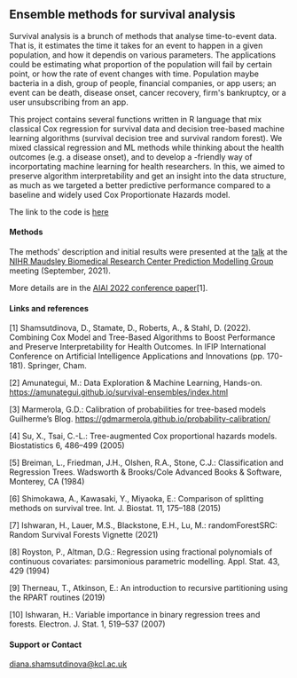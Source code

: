 ## Ensemble methods for survival analysis

Survival analysis is a brunch of methods that analyse time-to-event data. That is, it estimates the time it takes for an event to happen in a given population, and how  it dependis on various parameters. The applications could be estimating what proportion of the population will fail by certain point, or how the rate of event changes with time. Population maybe bacteria in a dish, group of people, financial companies, or app users; an event can be death, disease onset, cancer recovery, firm's bankruptcy, or a user unsubscribing from an app. 

This project contains several functions written in R language that mix classical Cox regression for survival data and decision tree-based machine learning algorithms (survival decision tree and survival random forest). We mixed classical regression and ML methods while thinking about the health outcomes (e.g. a disease onset), and to develop a -friendly way of incorportating machine learning for health researchers. In this, we aimed to preserve algorithm interpretability and get an insight into the data structure, as much as we targeted a better predictive performance compared to a baseline and widely used Cox Proportionate Hazards model.

The link to the code is [here](https://github.com/dianashams/ensemble-methods-for-survival-analysis)

#### Methods  
The methods' description  and initial results were presented at the [talk](https://youtu.be/1Z8C0pAi_Cs) at the [NIHR Maudsley Biomedical Research Center Prediction Modelling Group](https://www.maudsleybrc.nihr.ac.uk/facilities/prediction-modelling-presentations/) meeting (September, 2021). 

More details are in the [AIAI 2022 conference paper](https://link.springer.com/chapter/10.1007/978-3-031-08337-2_15)[1].

#### Links and references
[1] Shamsutdinova, D., Stamate, D., Roberts, A., & Stahl, D. (2022). Combining Cox Model and Tree-Based Algorithms to Boost Performance and Preserve Interpretability for Health Outcomes. In IFIP International Conference on Artificial Intelligence Applications and Innovations (pp. 170-181). Springer, Cham.

[2] Amunategui, M.: Data Exploration & Machine Learning, Hands-on. https://amunategui.github.io/survival-ensembles/index.html

[3] Marmerola, G.D.: Calibration of probabilities for tree-based models Guilherme’s Blog. https://gdmarmerola.github.io/probability-calibration/

[4] Su, X., Tsai, C.-L.: Tree-augmented Cox proportional hazards models. Biostatistics 6, 486–499 (2005)

[5] Breiman, L., Friedman, J.H., Olshen, R.A., Stone, C.J.: Classification and Regression Trees. Wadsworth & Brooks/Cole Advanced Books & Software, Monterey, CA (1984)

[6] Shimokawa, A., Kawasaki, Y., Miyaoka, E.: Comparison of splitting methods on survival tree. Int. J. Biostat. 11, 175–188 (2015)

[7] Ishwaran, H., Lauer, M.S., Blackstone, E.H., Lu, M.: randomForestSRC: Random Survival Forests Vignette (2021)

[8] Royston, P., Altman, D.G.: Regression using fractional polynomials of continuous covariates: parsimonious parametric modelling. Appl. Stat. 43, 429 (1994)

[9] Therneau, T., Atkinson, E.: An introduction to recursive partitioning using the RPART routines (2019)

[10] Ishwaran, H.: Variable importance in binary regression trees and forests. Electron. J. Stat. 1, 519–537 (2007)

#### Support or Contact
diana.shamsutdinova@kcl.ac.uk

